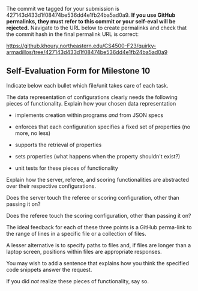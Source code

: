 The commit we tagged for your submission is 427143d433d1f08474be536dd4e1fb24ba5ad0a9.
**If you use GitHub permalinks, they must refer to this commit or your self-eval will be rejected.**
Navigate to the URL below to create permalinks and check that the commit hash in the final permalink URL is correct:

https://github.khoury.northeastern.edu/CS4500-F23/quirky-armadillos/tree/427143d433d1f08474be536dd4e1fb24ba5ad0a9

## Self-Evaluation Form for Milestone 10

Indicate below each bullet which file/unit takes care of each task.

The data representation of configurations clearly needs the following
pieces of functionality. Explain how your chosen data representation 

- implements creation within programs _and_ from JSON specs 

- enforces that each configuration specifies a fixed set of properties (no more, no less)

- supports the retrieval of properties 

- sets properties (what happens when the property shouldn't exist?) 

- unit tests for these pieces of functionality

Explain how the server, referee, and scoring functionalities are abstracted
over their respective configurations.

Does the server touch the referee or scoring configuration, other than
passing it on?

Does the referee touch the scoring configuration, other than passing
it on?

The ideal feedback for each of these three points is a GitHub
perma-link to the range of lines in a specific file or a collection of
files.

A lesser alternative is to specify paths to files and, if files are
longer than a laptop screen, positions within files are appropriate
responses.

You may wish to add a sentence that explains how you think the
specified code snippets answer the request.

If you did *not* realize these pieces of functionality, say so.

